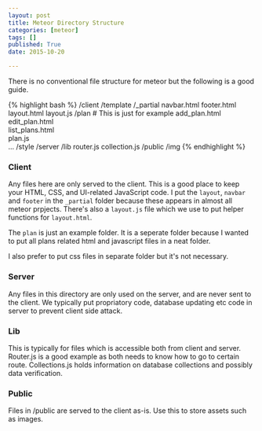 ```yaml
---
layout: post
title: Meteor Directory Structure
categories: [meteor]
tags: []
published: True
date: 2015-10-20

---
```


There is no conventional file structure for meteor but the following is a good guide. 

{% highlight bash %}
/client
  /template
    /_partial
      navbar.html
      footer.html
      layout.html
      layout.js
    /plan               # This is just for example
      add_plan.html     
      edit_plan.html    
      list_plans.html   
      plan.js           
    ...
  /style
/server
/lib
  router.js
  collection.js
/public
  /img
{% endhighlight %}

### Client
Any files here are only served to the client. This is a good place to keep your HTML, CSS, and UI-related JavaScript code. I put the `layout`, `navbar` and `footer` in the `_partial` folder because these appears in almost all meteor prpjects. There's also a `layout.js` file which we use to put helper functions for `layout.html`. 

The `plan` is just an example folder. It is a seperate folder because I wanted to put all plans related html and javascript files in a neat folder. 

I also prefer to put css files in separate folder but it's not necessary.

### Server
Any files in this directory are only used on the server, and are never sent to the client. We typically put propriatory code, database updating etc code in server to prevent client side attack. 

### Lib
This is typically for files which is accessible both from client and server. Router.js is a good example as both needs to know how to go to certain route. Collections.js holds information on database collections and possibly data verification.

### Public
Files in /public are served to the client as-is. Use this to store assets such as images.

